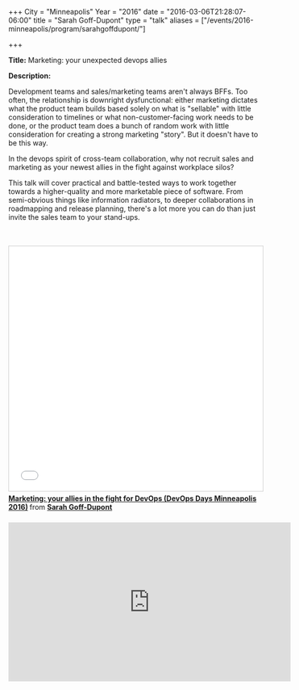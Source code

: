 +++
City = "Minneapolis"
Year = "2016"
date = "2016-03-06T21:28:07-06:00"
title = "Sarah Goff-Dupont"
type = "talk"
aliases = ["/events/2016-minneapolis/program/sarahgoffdupont/"]

+++

<div class="span-15  ">
  <div class="span-15  last ">
  <p><strong>Title:</strong>
Marketing: your unexpected devops allies
</p>

<p><strong>Description:</strong></p>

<p>
Development teams and sales/marketing teams aren't always BFFs. Too often, the relationship is downright dysfunctional: either marketing dictates what the product team builds based solely on what is "sellable" with little consideration to timelines or what non-customer-facing work needs to be done, or the product team does a bunch of random work with little consideration for creating a strong marketing "story". But it doesn't have to be this way.
</p>
<p>
In the devops spirit of cross-team collaboration, why not recruit sales and marketing as your newest allies in the fight against workplace silos?
</p>
<p>
This talk will cover practical and battle-tested ways to work together towards a higher-quality and more marketable piece of software. From semi-obvious things like information radiators, to deeper collaborations in roadmapping and release planning, there's a lot more you can do than just invite the sales team to your stand-ups.

</p>

<br>
<br>
<iframe src="//www.slideshare.net/slideshow/embed_code/key/6GpGPcoDPTowP7" width="595" height="485" frameborder="0" marginwidth="0" marginheight="0" scrolling="no" style="border:1px solid #CCC; border-width:1px; margin-bottom:5px; max-width: 100%;" allowfullscreen> </iframe> <div style="margin-bottom:5px"> <strong> <a href="//www.slideshare.net/SarahGoffDupont/dev-opsdays-minneapolis-2016" title="Marketing: your allies in the fight for DevOps (DevOps Days Minneapolis 2016)" target="_blank">Marketing: your allies in the fight for DevOps (DevOps Days Minneapolis 2016)</a> </strong> from <strong><a href="//www.slideshare.net/SarahGoffDupont" target="_blank">Sarah Goff-Dupont</a></strong> </div>

<br>
<iframe width="560" height="315" src="https://www.youtube.com/embed/goom0X3TFX4" frameborder="0" allowfullscreen></iframe>

  </div>
</div>

